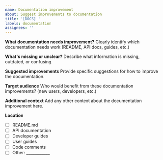 ```yaml
---
name: Documentation improvement
about: Suggest improvements to documentation
title: '[DOCS] '
labels: documentation
assignees: ''
---
```


**What documentation needs improvement?**
Clearly identify which documentation needs work (README, API docs, guides, etc.)

**What's missing or unclear?**
Describe what information is missing, outdated, or confusing.

**Suggested improvements**
Provide specific suggestions for how to improve the documentation.

**Target audience**
Who would benefit from these documentation improvements? (new users, developers, etc.)

**Additional context**
Add any other context about the documentation improvement here.

**Location**
- [ ] README.md
- [ ] API documentation
- [ ] Developer guides
- [ ] User guides
- [ ] Code comments
- [ ] Other: ____________
